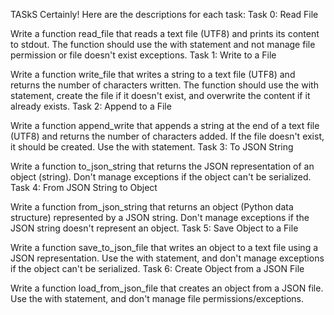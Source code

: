 TASkS
Certainly! Here are the descriptions for each task:
Task 0: Read File

Write a function read_file that reads a text file (UTF8) and prints its content to stdout. The function should use the with statement and not manage file permission or file doesn't exist exceptions.
Task 1: Write to a File

Write a function write_file that writes a string to a text file (UTF8) and returns the number of characters written. The function should use the with statement, create the file if it doesn't exist, and overwrite the content if it already exists.
Task 2: Append to a File

Write a function append_write that appends a string at the end of a text file (UTF8) and returns the number of characters added. If the file doesn't exist, it should be created. Use the with statement.
Task 3: To JSON String

Write a function to_json_string that returns the JSON representation of an object (string). Don't manage exceptions if the object can't be serialized.
Task 4: From JSON String to Object

Write a function from_json_string that returns an object (Python data structure) represented by a JSON string. Don't manage exceptions if the JSON string doesn't represent an object.
Task 5: Save Object to a File

Write a function save_to_json_file that writes an object to a text file using a JSON representation. Use the with statement, and don't manage exceptions if the object can't be serialized.
Task 6: Create Object from a JSON File

Write a function load_from_json_file that creates an object from a JSON file. Use the with statement, and don't manage file permissions/exceptions.
